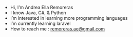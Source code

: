 - Hi, I’m Andrea Ella Remoreras
- I know Java, C#, & Python
- I’m interested in learning more programming languages 
- I’m currently learning laravel
- How to reach me : remoreras.ae@gmail.com

<!---

--->
